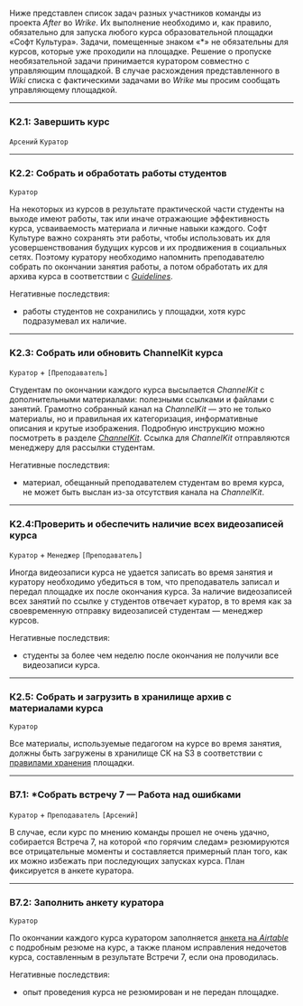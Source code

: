 Ниже представлен список задач разных участников команды из проекта *After* во *Wrike*. Их выполнение необходимо и, как правило, обязательно для запуска любого курса образовательной площадки «Софт Культура». Задачи, помещенные знаком «\*» не обязательны для курсов, которые уже проходили на площадке. Решение о пропуске необязательной задачи принимается куратором совместно с управляющим площадкой. В случае расхождения представленного в *Wiki* списка с фактическими задачами во *Wrike* мы просим сообщать управляющему площадкой.

***

### K2.1: Завершить курс
`Арсений` `Куратор`

***

### К2.2: Собрать и обработать работы студентов
`Куратор`

На некоторых из курсов в результате практической части студенты на выходе имеют работы, так или иначе отражающие эффективность курса, усваиваемость материала и личные навыки каждого. Софт Культуре важно сохранять эти работы, чтобы использовать их для усовершенствования будущих курсов и их продвижения в социальных сетях. Поэтому куратору необходимо напомнить преподавателю собрать по окончании занятия работы, а потом обработать их для архива курса в соответствии с [*Guidelines*](http://www.softculture.cc/guidelines/archive).

Негативные последствия:

* работы студентов не сохранились у площадки, хотя курс подразумевал их наличие.

***

### K2.3: Собрать или обновить ChannelKit курса
`Куратор` + `[Преподаватель]`

Студентам по окончании каждого курса высылается *ChannelKit* с дополнительными материалами: полезными ссылками и файлами с занятий. Грамотно собранный канал на *ChannelKit* — это не только материалы, но и правильная их категоризация, информативные описания и крутые изображения. Подробную инструкцию можно посмотреть в разделе [*ChannelKit*](ins_04_channelkit/). Ссылка для *ChannelKit* отправляются менеджеру для рассылки студентам.

Негативные последствия:

* материал, обещанный преподавателем студентам во время курса, не может быть выслан из-за отсутствия канала на *ChannelKit*.

***

### K2.4:Проверить и обеспечить наличие всех видеозаписей курса
`Куратор` + `Менеджер` `[Преподаватель]`

Иногда видеозаписи курса не удается записать во время занятия и куратору необходимо убедиться в том, что преподаватель записал и передал площадке их после окончания курса. За наличие видеозаписей всех занятий по ссылке у студентов отвечает куратор, в то время как за своевременную отправку видеозаписей студентам — менеджер курсов.

Негативные последствия:

* студенты за более чем неделю после окончания не получили все видеозаписи курса.

***

### К2.5: Собрать и загрузить в хранилище архив с материалами курса
`Куратор`

Все материалы, используемые педагогом на курсе во время занятия, должны быть загружены в хранилище СК на S3 в соответствии с [правилами хранения](???) площадки.

***

### В7.1: \*Собрать встречу 7 — Работа над ошибками
`Куратор` + `Преподаватель` `[Арсений]`

В случае, если курс по мнению команды прошел не очень удачно, собирается Встреча 7, на которой «по горячим следам» резюмируются все отрицательные моменты и составляется примерный план того, как их можно избежать при последующих запусках курса. План фиксируется в анкете куратора.

***

### В7.2: Заполнить анкету куратора
`Куратор`

По окончании каждого курса куратором заполняется [анкета на *Airtable*](https://airtable.com/shrT6wDgYnFffff1F) с подробным резюме на курс, а также планом исправления недочетов курса, составленным в результате Встречи 7, если она проводилась.

Негативные последствия:

* опыт проведения курса не резюмирован и не передан площадке.
